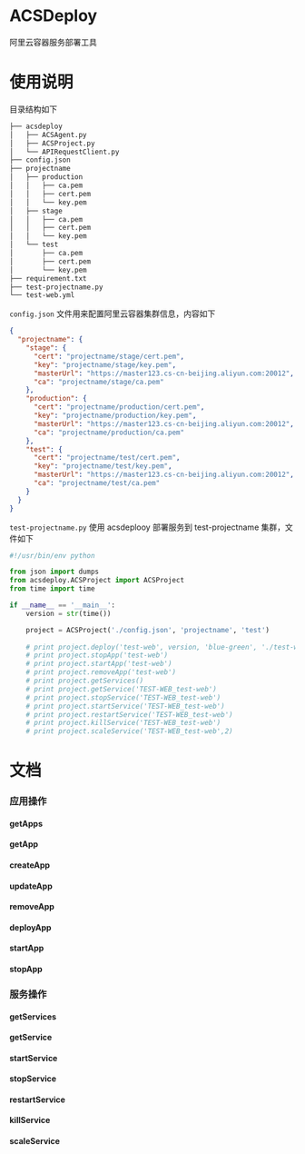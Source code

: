 # ACSDeploy

阿里云容器服务部署工具

# 使用说明

目录结构如下 

```bash
├── acsdeploy
│   ├── ACSAgent.py
│   ├── ACSProject.py
│   └── APIRequestClient.py
├── config.json
├── projectname
│   ├── production
│   │   ├── ca.pem
│   │   ├── cert.pem
│   │   └── key.pem
│   ├── stage
│   │   ├── ca.pem
│   │   ├── cert.pem
│   │   └── key.pem
│   └── test
│       ├── ca.pem
│       ├── cert.pem
│       └── key.pem
├── requirement.txt
├── test-projectname.py
└── test-web.yml
```

`config.json` 文件用来配置阿里云容器集群信息，内容如下  

```json
{
  "projectname": {
    "stage": {
      "cert": "projectname/stage/cert.pem",
      "key": "projectname/stage/key.pem",
      "masterUrl": "https://master123.cs-cn-beijing.aliyun.com:20012",
      "ca": "projectname/stage/ca.pem"
    },
    "production": {
      "cert": "projectname/production/cert.pem",
      "key": "projectname/production/key.pem",
      "masterUrl": "https://master123.cs-cn-beijing.aliyun.com:20012",
      "ca": "projectname/production/ca.pem"
    },
    "test": {
      "cert": "projectname/test/cert.pem",
      "key": "projectname/test/key.pem",
      "masterUrl": "https://master123.cs-cn-beijing.aliyun.com:20012",
      "ca": "projectname/test/ca.pem"
    }
  }
}
```

`test-projectname.py` 使用 acsdeplooy 部署服务到 test-projectname 集群，文件如下

```python
#!/usr/bin/env python

from json import dumps
from acsdeploy.ACSProject import ACSProject
from time import time

if __name__ == '__main__':
    version = str(time())

    project = ACSProject('./config.json', 'projectname', 'test')
    
    # print project.deploy('test-web', version, 'blue-green', './test-web.yml')
    # print project.stopApp('test-web')
    # print project.startApp('test-web')
    # print project.removeApp('test-web')
    # print project.getServices()
    # print project.getService('TEST-WEB_test-web')
    # print project.stopService('TEST-WEB_test-web')
    # print project.startService('TEST-WEB_test-web')
    # print project.restartService('TEST-WEB_test-web')
    # print project.killService('TEST-WEB_test-web')
    # print project.scaleService('TEST-WEB_test-web',2)
```


# 文档

### 应用操作

#### getApps
#### getApp
#### createApp
#### updateApp
#### removeApp
#### deployApp
#### startApp
#### stopApp

### 服务操作

#### getServices
#### getService
#### startService
#### stopService
#### restartService
#### killService
#### scaleService